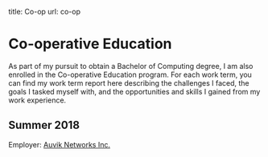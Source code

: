 title: Co-op
url: co-op

<h1 class="u-lead center">Co-operative Education</h1>

As part of my pursuit to obtain a Bachelor of Computing degree, I am also enrolled
in the Co-operative Education program. For each work term, you can find my work term report here
describing the challenges I faced, the goals I tasked myself with, and the opportunities and skills
I gained from my work experience.

<h2 class="u-sublead">Summer 2018</h2>

Employer: [Auvik Networks Inc.]({{site_url}}/co-op/auvik/about-the-employer)

